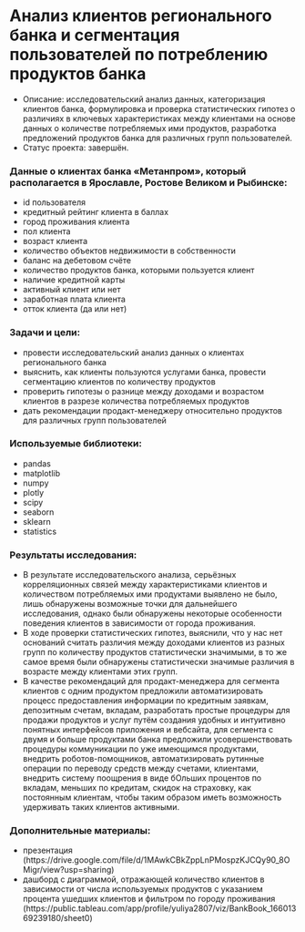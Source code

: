 <h1> Анализ клиентов регионального банка и сегментация пользователей по потреблению продуктов банка </h1>
<ul> 
   <li> Описание: исследовательский анализ данных, категоризация клиентов банка, формулировка и проверка статистических гипотез о различиях в ключевых характеристиках между клиентами на основе данных о количестве потребляемых ими продуктов, разработка предложений продуктов банка для различных групп пользователей. </li>
   <li> Статус проекта: завершён. </li>
</ul>

<h3> Данные о клиентах банка «Метанпром», который располагается в Ярославле, Ростове Великом и Рыбинске: </h3>
    <ul>
        <li> id пользователя </li>
        <li> кредитный рейтинг клиента в баллах </li>
        <li> город проживания клиента </li>
        <li> пол клиента </li>
        <li> возраст клиента </li>
        <li> количество объектов недвижимости в собственности </li>
        <li> баланс на дебетовом счёте </li>
        <li> количество продуктов банка, которыми пользуется клиент </li>
        <li> наличие кредитной карты </li>
        <li> активный клиент или нет </li>
        <li> заработная плата клиента </li>
        <li> отток клиента (да или нет) </li>
    </ul>

<h3> Задачи и цели: </h3>
    <ul>
        <li> провести исследовательский анализ данных о клиентах регионального банка </li>
        <li> выяснить, как клиенты пользуются услугами банка, провести сегментацию клиентов по количеству продуктов </li>
        <li> проверить гипотезы о разнице между доходами и возрастом клиентов в разрезе количества потребляемых продуктов </li>
        <li> дать рекомендации продакт-менеджеру относительно продуктов для различных групп пользователей </li>
    </ul>
    
<h3> Используемые библиотеки: </h3>
    <ul>
        <li> pandas </li>
        <li> matplotlib </li>
        <li> numpy </li>
        <li> plotly </li>
        <li> scipy </li>
        <li> seaborn </li>
        <li> sklearn </li>
        <li> statistics </li>
    </ul>

<h3> Результаты исследования: </h3>
    <ul> 
        <li> В результате исследовательского анализа, серьёзных корреляционных связей между характеристиками клиентов и количеством потребляемых ими продуктами выявлено не было, лишь обнаружены возможные точки для дальнейшего исследования, однако были обнаружены некоторые особенности поведения клиентов в зависимости от города проживания. </li>
        <li> В ходе проверки статистических гипотез, выяснили, что у нас нет оснований считать различия между доходами клиентов из разных групп по количеству продуктов статистически значимыми, в то же самое время были обнаружены статистически значимые различия в возрасте между клиентами этих групп. </li> 
    <li> В качестве рекомендаций для продакт-менеджера для сегмента клиентов с одним продуктом предложили автоматизировать процесс предоставления информации по кредитным заявкам, депозитным счетам, вкладам, разработать простые процедуры для продажи продуктов и услуг путём создания удобных и интуитивно понятных интерфейсов приложения и вебсайта, для сегмента с двумя и больше продуктами банка предложили усовершенствовать процедуры коммуникации по уже имеющимся продуктами, внедрить роботов-помощников, автоматизировать рутинные операции по переводу средств между счетами, клиентами, внедрить систему поощрения в виде бОльших процентов по вкладам, меньших по кредитам, скидок на страховку, как постоянным клиентам, чтобы таким образом иметь возможность удерживать таких клиентов активными. </li> 
    </ul>
    
<h3> Дополнительные материалы: </h3>
    <ul>
        <li> презентация (https://drive.google.com/file/d/1MAwkCBkZppLnPMospzKJCQy90_8OMigr/view?usp=sharing) </li>
        <li> дашборд с диаграммой, отражающей количество клиентов в зависимости от числа используемых продуктов с указанием процента ушедших клиентов и фильтром по городу проживания (https://public.tableau.com/app/profile/yuliya2807/viz/BankBook_16601369239180/sheet0) </li>
    </ul>

